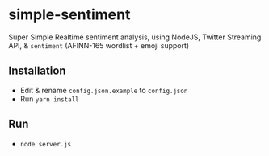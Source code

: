 # simple-sentiment
Super Simple Realtime sentiment analysis, using NodeJS, Twitter Streaming API, &amp;  `sentiment` (AFINN-165 wordlist + emoji support)


## Installation
- Edit & rename `config.json.example` to `config.json`
- Run `yarn install`


## Run
- `node server.js`
